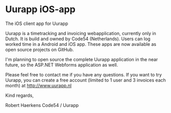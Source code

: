 Uurapp iOS-app
==============

The iOS client app for Uurapp

Uurapp is a timetracking and invoicing webapplication, currently only in Dutch. It is build and owned by Code54 (Netherlands). Users can log worked time in a Android and iOS app. These apps are now available as open source projects on GitHub.

I'm planning to open source the complete Uurapp application in the near future, so the ASP.NET Webforms application as well. 

Please feel free to contact me if you have any questions. If you want to try Uurapp, you can create a free account (limited to 1 user and 3 invoices each month) at http://www.uurapp.nl

Kind regards,

Robert Haerkens
Code54 / Uurapp


